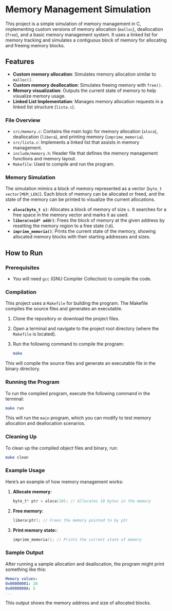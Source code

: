 # Memory Management Simulation

This project is a simple simulation of memory management in C, implementing custom versions of memory allocation (`malloc`), deallocation (`free`), and a basic memory management system. It uses a linked list for memory tracking and simulates a contiguous block of memory for allocating and freeing memory blocks.

## Features

- **Custom memory allocation**: Simulates memory allocation similar to `malloc()`.
- **Custom memory deallocation**: Simulates freeing memory with `free()`.
- **Memory visualization**: Outputs the current state of memory to help visualize memory usage.
- **Linked List Implementation**: Manages memory allocation requests in a linked list structure (`lista.c`).

### File Overview

- `src/memory.c`: Contains the main logic for memory allocation (`aloca`), deallocation (`libera`), and printing memory (`imprime_memoria`).
- `src/lista.c`: Implements a linked list that assists in memory management.
- `include/memory.h`: Header file that defines the memory management functions and memory layout.
- `Makefile`: Used to compile and run the program.

### Memory Simulation

The simulation mimics a block of memory represented as a vector (`byte_t vector[MEM_LEN]`). Each block of memory can be allocated or freed, and the state of the memory can be printed to visualize the current allocations.

- **`aloca(byte_t s)`**: Allocates a block of memory of size `s`. It searches for a free space in the memory vector and marks it as used.
- **`libera(void* addr)`**: Frees the block of memory at the given address by resetting the memory region to a free state (`\0`).
- **`imprime_memoria()`**: Prints the current state of the memory, showing allocated memory blocks with their starting addresses and sizes.

## How to Run

### Prerequisites

- You will need `gcc` (GNU Compiler Collection) to compile the code.

### Compilation

This project uses a `Makefile` for building the program. The Makefile compiles the source files and generates an executable.

1. Clone the repository or download the project files.
2. Open a terminal and navigate to the project root directory (where the `Makefile` is located).
3. Run the following command to compile the program:

   ```bash
   make
   ```

This will compile the source files and generate an executable file in the binary directory.

### Running the Program

To run the compiled program, execute the following command in the terminal:

   ```bash
   make run
   ```

This will run the `main` program, which you can modify to test memory allocation and deallocation scenarios.

### Cleaning Up

To clean up the compiled object files and binary, run:

   ```bash
   make clean
   ```

### Example Usage

Here’s an example of how memory management works:

   1. **Allocate memory**:
      ```c
      byte_t* ptr = aloca(10); // Allocates 10 bytes in the memory
      ```
   2. **Free memory**:
      ```c
      libera(ptr); // Frees the memory pointed to by ptr
      ```
   3. **Print memory state:**:
      ```c
      imprime_memoria(); // Prints the current state of memory
      ```

### Sample Output
After running a sample allocation and deallocation, the program might print something like this:
```yaml
Memory values:
0x00000001: 10
0x0000000A: 5
...
```
This output shows the memory address and size of allocated blocks.
